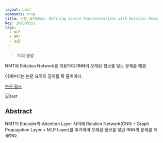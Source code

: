 ```yaml
---
layout: post
comments: true
title: 논문 요약&#58; Refining Source Representations with Relation Networks for Neural Machine Translation
key: 201805151
tags:
  - NLP
  - NMT
  - 논문
---
```


> 학회 불명

NMT에 Relation Network를 이용하여 RNN이 오래된 정보를 잊는 문제를 해결.

이제부터는 논문 요약의 길이를 확 줄여야지.

<!--more-->

[논문 링크](https://arxiv.org/abs/1709.03980)

![text](https://raw.githubusercontent.com/q0115643/my_blog/master/assets/images/paper-summary/Zhang-2017/1.png)

## Abstract

NMT의 Encoder와 Attention Layer 사이에 Relation Network(CNN + Graph Propagation Layer + MLP Layer)를 추가하여 오래된 정보를 잊던 RNN의 문제를 해결한다.


